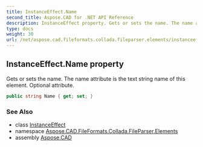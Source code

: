 ```yaml
---
title: InstanceEffect.Name
second_title: Aspose.CAD for .NET API Reference
description: InstanceEffect property. Gets or sets the name. The name attribute is the text string name of this element. Optional attribute
type: docs
weight: 30
url: /net/aspose.cad.fileformats.collada.fileparser.elements/instanceeffect/name/
---
```

## InstanceEffect.Name property

Gets or sets the name. The name attribute is the text string name of this element. Optional attribute.

```csharp
public string Name { get; set; }
```

### See Also

* class [InstanceEffect](../)
* namespace [Aspose.CAD.FileFormats.Collada.FileParser.Elements](../../instanceeffect/)
* assembly [Aspose.CAD](../../../)



